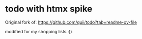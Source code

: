 # todo with htmx spike

Original fork of:
https://github.com/quii/todo?tab=readme-ov-file

modified for my shopping lists :))
